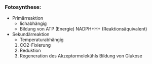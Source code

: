 ### Fotosynthese:
- Primärreaktion
	- lichabhängig
	- Bildung von
		ATP (Energie)
		NADPH+H+
		(Reaktionsäquivalent)
- Sekundärreaktion
	- Temperaturabhängig
	1. CO2-Fixierung
	2. Reduktion
	3. Regeneration des Akzeptormolekühls
	Bildung von Glukose

